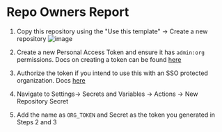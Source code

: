 # Repo Owners Report

1. Copy this repository using the "Use this template" -> Create a new repository
![image](https://github.com/rohitnb/repo-owners-caller/assets/48172220/22f938ed-d4e7-4c83-bbd6-6279184f908c)

2. Create a new Personal Access Token and ensure it has `admin:org` permissions. Docs on creating a token can be found [here](https://docs.github.com/en/enterprise-cloud@latest/authentication/keeping-your-account-and-data-secure/managing-your-personal-access-tokens#creating-a-personal-access-token-classic)
   
3. Authorize the token if you intend to use this with an SSO protected organization. Docs [here](https://docs.github.com/en/enterprise-cloud@latest/authentication/authenticating-with-saml-single-sign-on/authorizing-a-personal-access-token-for-use-with-saml-single-sign-on)

4. Navigate to Settings-> Secrets and Variables -> Actions -> New Repository Secret

5. Add the name as `ORG_TOKEN` and Secret as the token you generated in Steps 2 and 3
